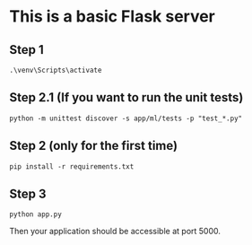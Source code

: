 This is a basic Flask server
============================

Step 1
------
```
.\venv\Scripts\activate
```

Step 2.1 (If you want to run the unit tests)
--------------------------------------------
```
python -m unittest discover -s app/ml/tests -p "test_*.py"
```

Step 2 (only for the first time)
-------------------------------
```
pip install -r requirements.txt
```

Step 3
------
```
python app.py
```

Then your application should be accessible at port 5000.


